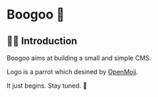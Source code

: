# Boogoo 🦜

## 🙋‍♀️ Introduction

Boogoo aims at building a small and simple CMS.

Logo is a parrot which desined by [OpenMoji](https://openmoji.org/library/emoji-1F99C/).

It just begins. Stay tuned. 🌈

<!--

**Here are some ideas to get you started:**

🙋‍♀️ A short introduction - what is your organization all about?
🌈 Contribution guidelines - how can the community get involved?
👩‍💻 Useful resources - where can the community find your docs? Is there anything else the community should know?
🍿 Fun facts - what does your team eat for breakfast?
🧙 Remember, you can do mighty things with the power of [Markdown](https://docs.github.com/github/writing-on-github/getting-started-with-writing-and-formatting-on-github/basic-writing-and-formatting-syntax)
-->

